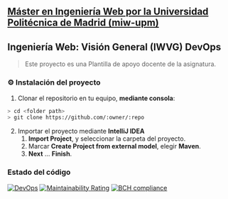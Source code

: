## [Máster en Ingeniería Web por la Universidad Politécnica de Madrid (miw-upm)](http://miw.etsisi.upm.es)
## Ingeniería Web: Visión General (IWVG) DevOps
> Este proyecto es una Plantilla de apoyo docente de la asignatura.

### :gear: Instalación del proyecto
1. Clonar el repositorio en tu equipo, **mediante consola**:
```sh
> cd <folder path>
> git clone https://github.com/:owner/:repo
```
2. Importar el proyecto mediante **IntelliJ IDEA**
   1. **Import Project**, y seleccionar la carpeta del proyecto.
   1. Marcar **Create Project from external model**, elegir **Maven**.
   1. **Next** … **Finish**.

### Estado del código
[![DevOps](https://github.com/raul99calderon/iwvg-devops-calderon-raul/actions/workflows/test-sonar.yml/badge.svg)](https://github.com/raul99calderon/iwvg-devops-calderon-raul/actions/workflows/test-sonar.yml)
[![Maintainability Rating](https://sonarcloud.io/api/project_badges/measure?project=raul99calderon_iwvg-devops-calderon-raul&metric=sqale_rating)](https://sonarcloud.io/dashboard?id=raul99calderon_iwvg-devops-calderon-raul)
[![BCH compliance](https://bettercodehub.com/edge/badge/raul99calderon/iwvg-devops-calderon-raul?branch=develop)](https://bettercodehub.com/)
